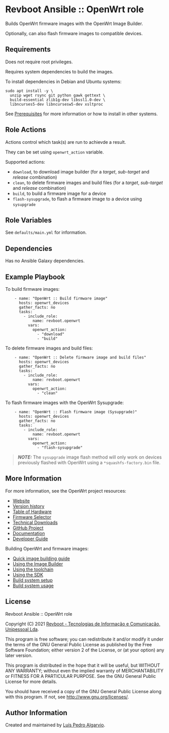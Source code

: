 Revboot Ansible :: OpenWrt role
===============================

Builds OpenWrt firmware images with the OpenWrt Image Builder.

Optionally, can also flash firmware images to compatible devices.

Requirements
------------

Does not require root privileges.

Requires system dependencies to build the images.

To install dependencies in Debian and Ubuntu systems:
```
sudo apt install -y \
  unzip wget rsync git python gawk gettext \
  build-essential zlib1g-dev libssl1.0-dev \
  libncurses5-dev libncursesw5-dev xsltproc
```

See [Prerequisites](https://openwrt.org/docs/guide-user/additional-software/imagebuilder#prerequisites)
for more information or how to install in other systems.

Role Actions
------------

Actions control which task(s) are run to achievde a result.

They can be set using `openwrt_action` variable.

Supported actions:
- `download`, to download image builder (for a _target_, _sub-target_ and _release_ combination)
- `clean`, to delete firmware images and build files (for a _target_, _sub-target_ and _release_ combination)
- `build`, to build a firmware image for a device
- `flash-sysupgrade`, to flash a firmware image to a device using `sysupgrade`

Role Variables
--------------

See `defaults/main.yml` for information.

Dependencies
------------

Has no Ansible Galaxy dependencies.

Example Playbook
----------------

To build firmware images:
```
    - name: "OpenWrt :: Build firmware image"
      hosts: openwrt_devices
      gather_facts: no
      tasks:
        - include_role:
            name: revboot.openwrt
          vars:
            openwrt_action:
              - "download"
              - "build"
```

To delete firmware images and build files:
```
    - name: "OpenWrt :: Delete firmware image and build files"
      hosts: openwrt_devices
      gather_facts: no
      tasks:
        - include_role:
            name: revboot.openwrt
          vars:
            openwrt_action:
              - "clean"
```

To flash firmware images with the OpenWrt Sysupgrade:
```
    - name: "OpenWrt :: Flash firmware image (Sysupgrade)"
      hosts: openwrt_devices
      gather_facts: no
      tasks:
        - include_role:
            name: revboot.openwrt
          vars:
            openwrt_action:
              - "flash-sysupgrade"
```

> **_NOTE:_** The `sysupgrade` image flash method will only work on devices
previously flashed with OpenWrt using a `*squashfs-factory.bin` file.

More Information
----------------

For more information, see the OpenWrt project resources:
- [Website](https://openwrt.org)
- [Version history](https://openwrt.org/about/history)
- [Table of Hardware](https://openwrt.org/toh/views/toh_fwdownload)
- [Firmware Selector](https://firmware-selector.openwrt.org)
- [Technical Downloads](https://downloads.openwrt.org/releases)
- [GitHub Project](https://github.com/openwrt/openwrt)
- [Documentation](https://openwrt.org/docs/start)
- [Developer Guide](https://openwrt.org/docs/guide-developer/overview)

Building OpenWrt and firmware images:
- [Quick image building guide](https://openwrt.org/docs/guide-developer/toolchain/beginners-build-guide)
- [Using the Image Builder](https://openwrt.org/docs/guide-user/additional-software/imagebuilder)
- [Using the toolchain](https://openwrt.org/docs/guide-developer/start#using_the_toolchain)
- [Using the SDK](https://openwrt.org/docs/guide-developer/toolchain/using_the_sdk)
- [Build system setup](https://openwrt.org/docs/guide-developer/toolchain/install-buildsystem)
- [Build system usage](https://openwrt.org/docs/guide-developer/toolchain/use-buildsystem)

License
-------

Revboot Ansible :: OpenWrt role

Copyright (C) 2021 [Revboot - Tecnologias de Informação e Comunicação, Unipessoal Lda](https://github.com/revboot).

This program is free software; you can redistribute it and/or modify
it under the terms of the GNU General Public License as published by
the Free Software Foundation; either version 2 of the License, or
(at your option) any later version.

This program is distributed in the hope that it will be useful,
but WITHOUT ANY WARRANTY; without even the implied warranty of
MERCHANTABILITY or FITNESS FOR A PARTICULAR PURPOSE.  See the
GNU General Public License for more details.

You should have received a copy of the GNU General Public License
along with this program.  If not, see <http://www.gnu.org/licenses/>.

Author Information
------------------

Created and maintained by [Luís Pedro Algarvio](https://github.com/lpalgarvio).
